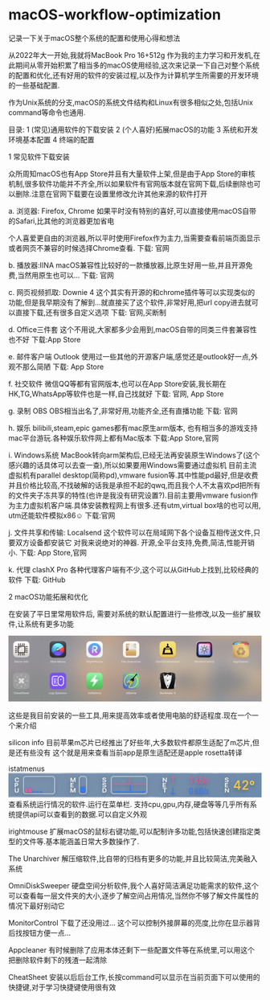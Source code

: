 # macOS-workflow-optimization
记录一下关于macOS整个系统的配置和使用心得和想法

从2022年大一开始,我就将MacBook Pro 16+512g 作为我的主力学习和开发机,在此期间从零开始积累了相当多的macOS使用经验,这次来记录一下自己对整个系统的配置和优化,还有好用的软件的安装过程,以及作为计算机学生所需要的开发环境的一些基础配置.

作为Unix系统的分支,macOS的系统文件结构和Linux有很多相似之处,包括Unix command等命令也通用.

目录:
1 (常见)通用软件的下载安装
2 (个人喜好)拓展macOS的功能
3 系统和开发环境基本配置
4 终端的配置



1 常见软件下载安装

众所周知macOS也有App Store并且有大量软件上架,但是由于App Store的审核机制,很多软件功能并不齐全,所以如果软件有官网版本就在官网下载,后续删除也可以删除.注意在官网下载要在设置里修改允许其他来源的软件打开

a. 浏览器: Firefox, Chrome
如果平时没有特别的喜好,可以直接使用macOS自带的Safari,比其他的浏览器更加省电

个人喜爱更自由的浏览器,所以平时使用Firefox作为主力,当需要查看前端页面显示或者网页不兼容的时候选择Chrome查看.
下载: 官网

b. 播放器:IINA
macOS兼容性比较好的一款播放器,比原生好用一些,并且开源免费,当然用原生也可以...
下载: 官网

c. 网页视频抓取: Downie 4
这个其实有开源的和chrome插件等可以实现类似的功能,但是我早期没有了解到...就直接买了这个软件,非常好用,把url copy进去就可以直接下载,还有很多自定义选项
下载: 官网,买断制

d. Office三件套
这个不用说,大家都多少会用到,macOS自带的同类三件套兼容性也不好
下载:App Store

e. 邮件客户端 Outlook
使用过一些其他的开源客户端,感觉还是outlook好一点,外观不那么简陋
下载: App Store

f. 社交软件
微信QQ等都有官网版本,也可以在App Store安装,我长期在HK,TG,WhatsApp等软件也是一样,自己找就好
下载: 官网, App Store

g. 录制 OBS
OBS相当出名了,非常好用,功能齐全,还有直播功能
下载: 官网

h. 娱乐
bilibili,steam,epic games都有mac原生arm版本, 也有相当多的游戏支持mac平台游玩.各种娱乐软件网上都有Mac版本
下载:App Store,官网

i. Windows系统
 MacBook转向arm架构后,已经无法再安装原生Windows了(这个感兴趣的话具体可以去查一查),所以如果要用Windows需要通过虚拟机
 目前主流虚拟机有parallel desktop(简称pd),vmware fusion等.其中性能pd最好,但是收费并且价格比较高,不找破解的话我是承担不起的qwq,而且我个人不太喜欢pd把所有的文件夹子冻共享的特性(也许是我没有研究设置?).目前主要用vmware fusion作为主力虚拟机客户端.具体安装教程网上有很多.还有utm,virtual box啥的也可以用, utm还能软件模拟x86☺️
 下载:官网

j. 文件共享和传输: Localsend
这个软件可以在局域网下各个设备互相传送文件,只要双方设备都安装它
对我来说绝对的神器. 开源,全平台支持,免费,简洁,性能开销小.
下载: App Store,官网

k. 代理 clashX Pro
各种代理客户端有不少,这个可以从GitHub上找到,比较经典的软件
下载: GitHub





2 macOS功能拓展和优化

在安装了平日里常用软件后, 需要对系统的默认配置进行一些修改,以及一些扩展软件,让系统有更多功能

![alt text](image.png)

这些是我目前安装的一些工具,用来提高效率或者使用电脑的舒适程度.现在一个一个来介绍




silicon info
目前苹果m芯片已经推出了好些年,大多数软件都原生适配了m芯片,但是还有些没有
这个就是用来查看当前app是原生适配还是apple rosetta转译

istatmenus
![alt text](image-1.png)
查看系统运行情况的软件.运行在菜单栏. 支持cpu,gpu,内存,硬盘等等几乎所有系统提供api可以查看到的数据.可以自定义外观

irightmouse
扩展macOS的鼠标右键功能,可以配制许多功能,包括快速创建指定类型的文件等.基本能涵盖日常大多数操作了.

The Unarchiver
解压缩软件,比自带的归档有更多的功能,并且比较简洁,完美融入系统

OmniDiskSweeper
硬盘空间分析软件,我个人喜好简洁满足功能需求的软件,这个可以查看每一层文件夹的大小,逐步了解空间占用情况,当然你不够了解文件属性的情况下最好别动它

MonitorControl
下载了还没用过... 这个可以控制外接屏幕的亮度,比你在显示器背后找按钮方便一点...

Appcleaner
有时候删除了应用本体还剩下一些配置文件等在系统里,可以用这个把删除软件剩下的残渣一起清除

CheatSheet
安装以后后台工作,长按command可以显示在当前页面下可以使用的快捷键,对于学习快捷键使用很有效